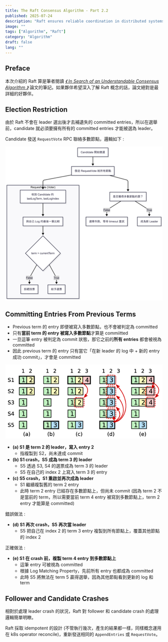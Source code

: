 ```yaml
---
title: The Raft Consensus Algorithm - Part 2.2
published: 2025-07-24
description: "Raft ensures reliable coordination in distributed systems through leader election, log replication, and fault tolerance."
image: ""
tags: ["Algorithm", "Raft"]
category: "Algorithm"
draft: false
lang: ""
---
```


## Preface

本次介紹的 Raft 算是筆者閱讀 [_《 In Search of an Understandable Consensus Algorithm 》_](https://raft.github.io/) 論文的筆記。如果夥伴希望深入了解 Raft 概念的話，論文絕對是最詳細的好夥伴。

## Election Restriction

由於 Raft 不會在 leader 選出後才去補遺失的 committed entries，所以在選舉前，candidate 就必須要擁有所有的 committed entries 才能被選為 leader。

Candidate 發送 `RequestVote` RPC 聯絡多數節點，邏輯如下 :

![request-vote](./request-vote.png)

## Committing Entries From Previous Terms

- Previous term 的 entry 即便被寫入多數節點，也不會被判定為 committed
- 只有**當前 term 的 entry 被寫入多數節點**才算是 commiitted
- 一旦這筆 entry 被判定為 commit 狀態，那它之前的**所有 entries** 都會被視為 committed
- 因此 previous term 的 entry 只有當它「在新 leader 的 log 中 + 新的 entry 成功 commit」，才會是 committed

![log-commitment](./log-commitment.png)

- **(a) S1 是 term 2 的 leader，寫入 entry 2**
  - 指複製到 S2，尚未達成 commit
- **(b) S1 crash，S5 成為 term 3 的 leader**
  - S5 透過 S3, S4 的選票成為 term 3 的 leader
  - S5 在自己的 index 2 上寫入 term 3 的 entry
- **(c) S5 crash，S1 重啟並再次成為 leader**
  - S1 繼續複製舊的 term 2 entry
  - 此時 term 2 entry 已經存在多數節點上，但尚未 commit (因為 term 2 不是當前的 term，所以需要當前 term 4 entry 被寫到多數節點上，term 2 entry 才能算是 committed)

錯誤做法 :

- **(d) S1 再次 crash，S5 再次當 leader**
  - S5 把自己在 index 2 的 term 3 entry 複製到所有節點上，覆蓋其他節點的 index 2

正確做法 :

- **(e) S1 在 crash 前，複製 term 4 entry 到多數節點上**
  - 這筆 entry 可被視為 committed
  - 根據 Log Matching Property，先前所有 entry 也都成為 committed
  - 此時 S5 將無法在 term 5 贏得選舉，因為其他節點看到更新的 log 和 term

## Follower and Candidate Crashes

相對於處理 leader crash 的狀況，Raft 對 follower 和 candidate crash 的處理邏輯簡單明瞭。

Raft 採取 idempotent 的設計 (不管執行幾次，產生的結果都一樣，同樣概念運用在 k8s operator reconcile)，重新發送相同的 `AppendEntries` 或 `RequestVote`。
